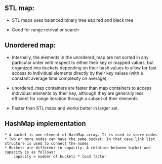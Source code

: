 
<h2><b>STL map:</b></h2>

- STL maps uses balanced binary tree esp red and black tree

- Good for range retrival or search



<h2><b>Unordered map:</b></h2>

- Internally, the elements in the unordered_map are not sorted in any particular order with respect to either their key or mapped values, but organized into buckets depending on their hash values to allow for fast access to individual elements directly by their key values (with a constant average time complexity on average).

- unordered_map containers are faster than map containers to access individual elements by their key, although they are generally less efficient for range iteration through a subset of their elements.

- Faster than STL maps and works better in larger set.

## HashMap implementation
    * A bucket is one element of HashMap array. It is used to store nodes
    * Two or more nodes can have the same bucket. In that case link list structure is used to connect the nodes
    * Buckets are different in capacity. A relation between bucket and capacity is as follows:
        capacity = number of buckets * load factor
